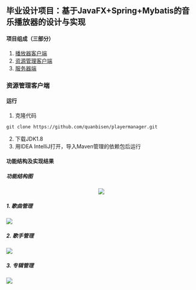 ## 毕业设计项目：基于JavaFX+Spring+Mybatis的音乐播放器的设计与实现

#### 项目组成（三部分）

1. [播放器客户端](https://github.com/quanbisen/neteasemusicplayer)
2. [资源管理客户端](https://github.com/quanbisen/playermanager)
3. [服务器端](https://github.com/quanbisen/playerserver)

### 资源管理客户端

#### 运行

1. 克隆代码

```shell
git clone https://github.com/quanbisen/playermanager.git
```

2. 下载JDK1.8
3. 用IDEA IntelliJ打开，导入Maven管理的依赖包后运行

#### 功能结构及实现结果

##### 功能结构图

<div align="center">
    <img src="https://raw.githubusercontent.com/quanbisen/testpicturebed/master/Image/资源管理客户端功能模块图.jpg">
    </img>
</div>

##### 1. 歌曲管理

![](https://raw.githubusercontent.com/quanbisen/testpicturebed/master/Image/歌曲管理功能模块实现图.jpg)



##### 2. 歌手管理

![](https://raw.githubusercontent.com/quanbisen/testpicturebed/master/Image/歌手管理功能模块实现图.jpg)

##### 3. 专辑管理

![](https://raw.githubusercontent.com/quanbisen/testpicturebed/master/Image/专辑管理功能模块实现图.jpg)

